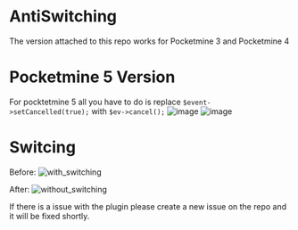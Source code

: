 # AntiSwitching
The version attached to this repo works for Pocketmine 3 and Pocketmine 4

# Pocketmine 5 Version
For pocktetmine 5 all you have to do is replace ```$event->setCancelled(true);``` with ```$ev->cancel();```
![image](https://github.com/user-attachments/assets/31442da3-7855-44cb-bdf0-10737cba4c17)
![image](https://github.com/user-attachments/assets/fbb66a9a-112b-470b-9cd9-09be2e7c78b3)

# Switcing
Before:
![with_switching](https://github.com/user-attachments/assets/eb1c6964-f81c-4328-acd8-8014b058b749)

After:
![without_switching](https://github.com/user-attachments/assets/32f979ae-1ca1-4f81-8726-d4104451aebc)

If there is a issue with the plugin please create a new issue on the repo and it will be fixed shortly.
